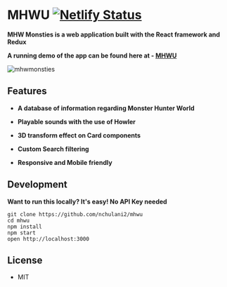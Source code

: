 # MHWU [![Netlify Status](https://api.netlify.com/api/v1/badges/b8b12891-74a6-4c9c-adda-b2b4e4fe27db/deploy-status)](https://app.netlify.com/sites/mhwu/deploys)

**MHW Monsties is a web application built with the React framework and Redux**

**A running demo of the app can be found here at - [MHWU](https://mhwu.netlify.com/)**

![mhwmonsties](https://github.com/nchulani2/mhwu/blob/master/mhwmonsties.gif)

## Features

- **A database of information regarding Monster Hunter World**

- **Playable sounds with the use of Howler**

- **3D transform effect on Card components**

- **Custom Search filtering**

- **Responsive and Mobile friendly**

## Development

**Want to run this locally? It's easy! No API Key needed**

```
git clone https://github.com/nchulani2/mhwu
cd mhwu
npm install
npm start
open http://localhost:3000
```

## License

- MIT
